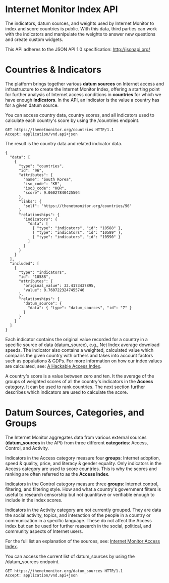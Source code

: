Internet Monitor Index API
=================================
The indicators, datum sources, and weights used by Internet Monitor to index and score countries is public. With this data, third parties can work with the indicators and manipulate the weights to answer new questions and create custom widgets.

This API adheres to the JSON API 1.0 specification: http://jsonapi.org/

Countries & Indicators
======================
The platform brings together various **datum sources** on Internet access and infrastructure to create the Internet Monitor Index, offering a starting point for further analysis of Internet access conditions in **countries** for which we have enough **indicators**. In the API, an indicator is the value a country has for a given datum source.

You can access country data, country scores, and all indicators used to calculate each country's score by using the /countries endpoint.

    GET https://thenetmonitor.org/countries HTTP/1.1
    Accept: application/vnd.api+json

The result is the country data and related indicator data.

    {
      "data": [
        {
          "type": "countries",
          "id": "96",
          "attributes": {
            "name": "South Korea",
            "iso_code": "KR",
            "iso3_code": "KOR",
            "score": 9.06027840425504
          },
          "links": {
            "self": "https://thenetmonitor.org/countries/96"
          }
          "relationships": {
            "indicators": {
              "data": [
                { "type": "indicators", "id": "10588" },
                { "type": "indicators", "id": "10589" },
                { "type": "indicators", "id": "10590" }
              ]
            }
          }
        }
      ],
      "included": [
        {
          "type": "indicators",
          "id": "10588",
          "attributes": {
            "original_value": 32.4173437895,
            "value": 0.7607223247455746
          },
          "relationships": {
            "datum_source": {
              "data": { "type": "datum_sources", "id": "7" }
            }
          }
        }
      ]
    }
    
Each indicator contains the original value recorded for a country in a specific source of data (datum_source), e.g., Net Index average download speeds. The indicator also contains a weighted, calculated value which compairs the given country with orthers and takes into account factors such as populations & GDPs. For more information on how our index values are calculated, see: [A Hackable Access Index](https://thenetmonitor.org/faq/a-hackable-access-index).

A country's score is a value between zero and ten. It the average of the groups of weighted scores of all the country's indicators in the **Access** category. It can be used to rank countries. The next section further describes which indicators are used to calculate the score.

Datum Sources, Categories, and Groups
=====================================
The Internet Monitor aggregates data from various external sources (**datum_sources** in the API) from three different **categories**: Access, Control, and Activity.

Indicators in the Access category measure four **groups**: Internet adoption, speed & quality, price, and literacy & gender equality. Only indicators in the Access category are used to score countries. This is why the scores and ranking are often referred to as the **Access Index**.

Indicators in the Control category measure three **groups**: Internet control, filtering, and filtering style. How and what a country's government filters is useful to research censorship but not quantitave or verifiable enough to include in the index scores.

Indicators in the Activity category are not currently grouped. They are data the social activity, topics, and interaction of the people in a country or communication in a specific language. These do not affect the Access index but can be used for further reasearch in the social, political, and community aspects of Internet users.

For the full list an explanation of the sources, see: [Internet Monitor Access Index](https://thenetmonitor.org/sources/platform-data).

You can access the current list of datum_sources by using the /datum_sources endpoint.

    GET https://thenetmonitor.org/datum_sources HTTP/1.1
    Accept: application/vnd.api+json

